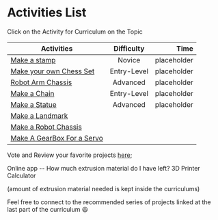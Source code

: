 Activities List
===============


Click on the Activity for Curriculum on the Topic


| Activities    | Difficulty    | Time  |
| ------------- |:-------------:| -----:|
| [Make a stamp](1)      | Novice | placeholder |
| [Make your own Chess Set](2)      | Entry-Level |  placeholder |
| [Robot Arm Chassis](3)   | Advanced   |  placeholder |
| [Make a Chain](4) | Entry-Level |  placeholder |
| [Make a Statue](5) | Advanced | placeholder  |  
| [Make a Landmark](6) | | |
| [Make a Robot Chassis](7) |  | |
| [Make A GearBox For a Servo](8) |  | |  


Vote and Review your favorite projects [here](9001);


Online app -- How much extrusion material do I have left?
3D Printer Calculator

(amount of extrusion material needed is kept inside the curriculums)

Feel free to connect to the recommended series of projects linked at the last part of the curriculum :smiley:
